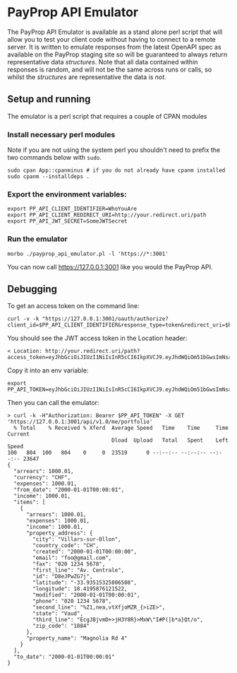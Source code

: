 # PayProp API Emulator

The PayProp API Emulator is available as a stand alone perl script that will allow you to test your client code without having to connect to a remote server. It is written to emulate responses from the latest OpenAPI spec as available on the PayProp staging site so will be guaranteed to always return representative data *structures*. Note that all data contained within responses is random, and will not be the same across runs or calls, so whilst the *structures* are representative the data is *not*.

## Setup and running

The emulator is a perl script that requires a couple of CPAN modules

### Install necessary perl modules

Note if you are not using the system perl you shouldn't need to prefix the two commands below with `sudo`.

```
sudo cpan App::cpanminus # if you do not already have cpanm installed
sudo cpanm --installdeps .
```

### Export the environment variables:

```
export PP_API_CLIENT_IDENTIFIER=WhoYouAre
export PP_API_CLIENT_REDIRECT_URI=http://your.redirect.uri/path
export PP_API_JWT_SECRET=SomeJWTSecret
```

### Run the emulator

```
morbo ./payprop_api_emulator.pl -l 'https://*:3001'
```

You can now call https://127.0.0.1:3001 like you would the PayProp API.

## Debugging

To get an access token on the command line:

```
curl -v -k "https://127.0.0.1:3001/oauth/authorize?client_id=$PP_API_CLIENT_IDENTIFIER&response_type=token&redirect_uri=$PP_API_CLIENT_REDIRECT_URI"
```

You should see the JWT access token in the Location header:

```
< Location: http://your.redirect.uri/path?access_token=eyJhbGciOiJIUzI1NiIsInR5cCI6IkpXVCJ9.eyJhdWQiOm51bGwsImNsaWVudCI6Ildob1lvdUFyZSIsImV4cCI6MTQ4NTM1ODU5MiwiaWF0IjoxNDg1MzU0OTkyLCJqdGkiOiJzUGY3bkFyZ2ZJSnJRR1pnSFgwQllCODYzcmpjTExtTiIsInNjb3BlcyI6W10sInR5cGUiOiJhY2Nlc3MiLCJ1c2VyX2lkIjpudWxsfQ.H1tD1H46XzBeaQ_iSvdks7oCk5NLX_v6ci_mbzQEjks&token_type=bearer&expires_in=3600
```

Copy it into an env variable:

```
export PP_API_TOKEN=eyJhbGciOiJIUzI1NiIsInR5cCI6IkpXVCJ9.eyJhdWQiOm51bGwsImNsaWVudCI6Ildob1lvdUFyZSIsImV4cCI6MTQ4NTM1ODU5MiwiaWF0IjoxNDg1MzU0OTkyLCJqdGkiOiJzUGY3bkFyZ2ZJSnJRR1pnSFgwQllCODYzcmpjTExtTiIsInNjb3BlcyI6W10sInR5cGUiOiJhY2Nlc3MiLCJ1c2VyX2lkIjpudWxsfQ.H1tD1H46XzBeaQ_iSvdks7oCk5NLX_v6ci_mbzQEjks
```

Then you can call the emulator:

```
> curl -k -H"Authorization: Bearer $PP_API_TOKEN" -X GET 'https://127.0.0.1:3001/api/v1.0/me/portfolio'
  % Total    % Received % Xferd  Average Speed   Time    Time     Time  Current
                                 Dload  Upload   Total   Spent    Left  Speed
100   804  100   804    0     0  23519      0 --:--:-- --:--:-- --:--:-- 23647
{
  "arrears": 1000.01,
  "currency": "CHF",
  "expenses": 1000.01,
  "from_date": "2000-01-01T00:00:01",
  "income": 1000.01,
  "items": [
    {
      "arrears": 1000.01,
      "expenses": 1000.01,
      "income": 1000.01,
      "property_address": {
        "city": "Villars-sur-Ollon",
        "country_code": "CH",
        "created": "2000-01-01T00:00:00",
        "email": "foo@gmail.com",
        "fax": "020 1234 5678",
        "first_line": "Av. Centrale",
        "id": "D8eJPwZG7j",
        "latitude": "-33.93515325806508",
        "longitude": 18.4195876121522,
        "modified": "2000-01-01T00:00:01",
        "phone": "020 1234 5678",
        "second_line": "%Z1,nea,vtXfjoMZR_{>iZE>",
        "state": "Vaud",
        "third_line": "EcgJBjvmD+>jH3Y8R}>MxW\"I#P(|b*a}Qt/o",
        "zip_code": "1884"
      },
      "property_name": "Magnolia Rd 4"
    }
  ],
  "to_date": "2000-01-01T00:00:01"
}
```
